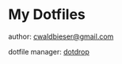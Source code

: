 My Dotfiles
===========

author: cwaldbieser@gmail.com

dotfile manager: [dotdrop](https://dotdrop.readthedocs.io/en/latest/)

